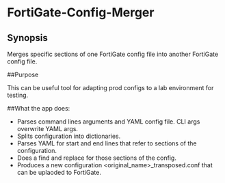 # FortiGate-Config-Merger
## Synopsis

Merges specific sections of one FortiGate config file into another FortiGate config file.

##Purpose

This can be useful tool for adapting prod configs to a lab environment for testing.

##What the app does:

- Parses command lines arguments and YAML config file. CLI args overwrite YAML args.
- Splits configuration into dictionaries.
- Parses YAML for start and end lines that refer to sections of the configuration.
- Does a find and replace for those sections of the config.
- Produces a new configuration <original_name>_transposed.conf that can be uplaoded to FortiGate.